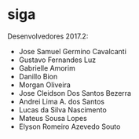 # siga

Desenvolvedores 2017.2:

- Jose Samuel Germino Cavalcanti
- Gustavo Fernandes Luz
- Gabrielle Amorim
- Danillo Bion
- Morgan Oliveira
- Jose Cleidson Dos Santos Bezerra
- Andrei Lima A. dos Santos
- Lucas da Silva Nascimento
- Mateus Sousa Lopes
- Elyson Romeiro Azevedo Souto
